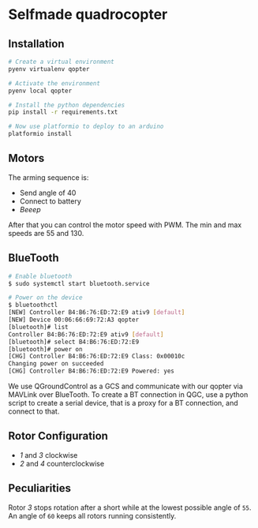 # Selfmade quadrocopter

## Installation

```sh
# Create a virtual environment
pyenv virtualenv qopter

# Activate the environment
pyenv local qopter

# Install the python dependencies
pip install -r requirements.txt

# Now use platformio to deploy to an arduino
platformio install
```

## Motors

The arming sequence is:
- Send angle of 40
- Connect to battery
- *Beeep*

After that you can control the motor speed with PWM. The min and max speeds are
55 and 130.

## BlueTooth

```sh
# Enable bluetooth
$ sudo systemctl start bluetooth.service

# Power on the device
$ bluetoothctl
[NEW] Controller B4:B6:76:ED:72:E9 ativ9 [default]
[NEW] Device 00:06:66:69:72:A3 qopter
[bluetooth]# list
Controller B4:B6:76:ED:72:E9 ativ9 [default]
[bluetooth]# select B4:B6:76:ED:72:E9
[bluetooth]# power on
[CHG] Controller B4:B6:76:ED:72:E9 Class: 0x00010c
Changing power on succeeded
[CHG] Controller B4:B6:76:ED:72:E9 Powered: yes
```

We use QGroundControl as a GCS and communicate with our qopter via MAVLink over
BlueTooth. To create a BT connection in QGC, use a python script to create a
serial device, that is a proxy for a BT connection, and connect to that.

## Rotor Configuration

- *1* and *3* clockwise
- *2* and *4* counterclockwise

## Peculiarities

Rotor *3* stops rotation after a short while at the lowest possible angle of
`55`. An angle of `60` keeps all rotors running consistently.
